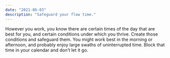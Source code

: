 ```yaml
---
date: "2021-06-03"
description: "Safeguard your flow time."
---
```


However you work, you know there are certain times of the day that are best for you, and certain conditions under which you thrive. Create those conditions and safeguard them. You might work best in the morning or afternoon, and probably enjoy large swaths of uninterrupted time. Block that time in your calendar and don’t let it go. 

